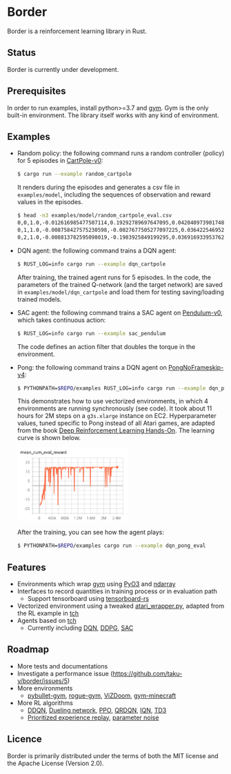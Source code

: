# Border

Border is a reinforcement learning library in Rust.

## Status

Border is currently under development.

## Prerequisites

In order to run examples, install python>=3.7 and [gym](https://gym.openai.com). Gym is the only built-in environment. The library itself works with any kind of environment.

## Examples

* Random policy: the following command runs a random controller (policy) for 5 episodes in [CartPole-v0](https://gym.openai.com/envs/CartPole-v0/):

  ```bash
  $ cargo run --example random_cartpole
  ```

  It renders during the episodes and generates a csv file in `examples/model`, including the sequences of observation and reward values in the episodes.

  ```bash
  $ head -n3 examples/model/random_cartpole_eval.csv
  0,0,1.0,-0.012616985477507114,0.19292789697647095,0.04204097390174866,-0.2809212803840637
  0,1,1.0,-0.008758427575230598,-0.0027677505277097225,0.036422546952962875,0.024719225242733955
  0,2,1.0,-0.008813782595098019,-0.1983925849199295,0.036916933953762054,0.3286677300930023
  ```

* DQN agent: the following command trains a DQN agent:

  ```bash
  $ RUST_LOG=info cargo run --example dqn_cartpole
  ```

  After training, the trained agent runs for 5 episodes. In the code, the parameters of the trained Q-network (and the target network) are saved in `examples/model/dqn_cartpole` and load them for testing saving/loading trained models.

* SAC agent: the following command trains a SAC agent on [Pendulum-v0](https://gym.openai.com/envs/Pendulum-v0/), which takes continuous action:

  ```bash
  $ RUST_LOG=info cargo run --example sac_pendulum
  ```

  The code defines an action filter that doubles the torque in the environment.

* Pong: the following command trains a DQN agent on [PongNoFrameskip-v4](https://gym.openai.com/envs/Pong-v0/):

  ```bash
  $ PYTHONPATH=$REPO/examples RUST_LOG=info cargo run --example dqn_pong_vecenv
  ```

  This demonstrates how to use vectorized environments, in which 4 environments are running synchronously (see code). It took about 11 hours for 2M steps on a `g3s.xlarge` instance on EC2. Hyperparameter values, tuned specific to Pong instead of all Atari games, are adapted from the book [Deep Reinforcement Learning Hands-On](https://www.packtpub.com/product/deep-reinforcement-learning-hands-on-second-edition/9781838826994). The learning curve is shown below.

  <img src="learning_curve.png" width="256">

  After the training, you can see how the agent plays:

  ```bash
  $ PYTHONPATH=$REPO/examples cargo run --example dqn_pong_eval
  ```

## Features

* Environments which wrap [gym]() using [PyO3](https://crates.io/crates/pyo3) and [ndarray](https://crates.io/crates/ndarray)
* Interfaces to record quantities in training process or in evaluation path
  * Support tensorboard using [tensorboard-rs](https://crates.io/crates/tensorboard-rs)
* Vectorized environment using a tweaked [atari_wrapper.py](https://github.com/taku-y/border/blob/main/examples/atari_wrappers.py), adapted from the RL example in [tch](https://crates.io/crates/tch)
* Agents based on [tch](https://crates.io/crates/tch)
  * Currently including [DQN](https://arxiv.org/abs/1312.5602), [DDPG](https://arxiv.org/abs/1509.02971), [SAC](https://arxiv.org/abs/1801.01290)

## Roadmap

* More tests and documentations
* Investigate a performance issue (https://github.com/taku-y/border/issues/5)
* More environments
  * [pybullet-gym](https://github.com/benelot/pybullet-gym), [rogue-gym](https://github.com/kngwyu/rogue-gym), [ViZDoom](https://github.com/mwydmuch/ViZDoom), [gym-minecraft](https://github.com/tambetm/gym-minecraft)
* More RL algorithms
  * [DDQN](https://arxiv.org/abs/1509.06461), [Dueling network](https://arxiv.org/abs/1511.06581), [PPO](https://arxiv.org/abs/1707.06347), [QRDQN](https://arxiv.org/abs/1710.10044), [IQN](https://arxiv.org/abs/1806.06923), [TD3](https://arxiv.org/abs/1802.09477)
  * [Prioritized experience replay](https://arxiv.org/abs/1511.05952), [parameter noise](https://arxiv.org/abs/1706.01905)

## Licence

Border is primarily distributed under the terms of both the MIT license and the Apache License (Version 2.0).
